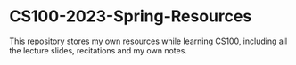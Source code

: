 # CS100-2023-Spring-Resources
This repository stores my own resources while learning CS100, including all the lecture slides, recitations and my  own notes.
